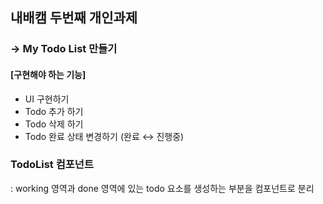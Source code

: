 ## 내배캠 두번째 개인과제

### → My Todo List 만들기

#### [구현해야 하는 기능]

- UI 구현하기
- Todo 추가 하기
- Todo 삭제 하기
- Todo 완료 상태 변경하기 (완료 ↔ 진행중)

### TodoList 컴포넌트

: working 영역과 done 영역에 있는 todo 요소를 생성하는 부분을 컴포넌트로 분리
